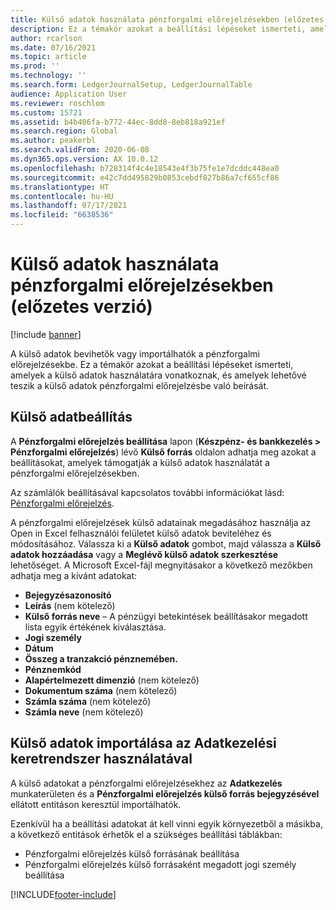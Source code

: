 ```yaml
---
title: Külső adatok használata pénzforgalmi előrejelzésekben (előzetes verzió)
description: Ez a témakör azokat a beállítási lépéseket ismerteti, amelyeket végre kell hajtania ahhoz, hogy külső adatokat lehessen bevinni vagy behozni a pénzforgalmi előrejelzésekbe.
author: rcarlson
ms.date: 07/16/2021
ms.topic: article
ms.prod: ''
ms.technology: ''
ms.search.form: LedgerJournalSetup, LedgerJournalTable
audience: Application User
ms.reviewer: roschlom
ms.custom: 15721
ms.assetid: b4b406fa-b772-44ec-8dd8-8eb818a921ef
ms.search.region: Global
ms.author: peakerbl
ms.search.validFrom: 2020-06-08
ms.dyn365.ops.version: AX 10.0.12
ms.openlocfilehash: b728314f4c4e18543e4f3b75fe1e7dcddc448ea0
ms.sourcegitcommit: e42c7dd495829b0853cebdf827b86a7cf655cf86
ms.translationtype: HT
ms.contentlocale: hu-HU
ms.lasthandoff: 07/17/2021
ms.locfileid: "6638536"
---
```

# <a name="use-external-data-in-cash-flow-forecasts-preview"></a>Külső adatok használata pénzforgalmi előrejelzésekben (előzetes verzió)

[!include [banner](../includes/banner.md)]

A külső adatok bevihetők vagy importálhatók a pénzforgalmi előrejelzésekbe. Ez a témakör azokat a beállítási lépéseket ismerteti, amelyek a külső adatok használatára vonatkoznak, és amelyek lehetővé teszik a külső adatok pénzforgalmi előrejelzésbe való beírását.

## <a name="external-data-setup"></a>Külső adatbeállítás

A **Pénzforgalmi előrejelzés beállítása** lapon (**Készpénz- és bankkezelés \> Pénzforgalmi előrejelzés**) lévő **Külső forrás** oldalon adhatja meg azokat a beállításokat, amelyek támogatják a külső adatok használatát a pénzforgalmi előrejelzésekben.

Az számlálók beállításával kapcsolatos további információkat lásd: [Pénzforgalmi előrejelzés](../cash-bank-management/cash-flow-forecasting.md).

A pénzforgalmi előrejelzések külső adatainak megadásához használja az Open in Excel felhasználói felületet külső adatok beviteléhez és módosításához. Válassza ki a **Külső adatok** gombot, majd válassza a **Külső adatok hozzáadása** vagy a **Meglévő külső adatok szerkesztése** lehetőséget. A Microsoft Excel-fájl megnyitásakor a következő mezőkben adhatja meg a kívánt adatokat:

- **Bejegyzésazonosító**
- **Leírás** (nem kötelező)
- **Külső forrás neve** – A pénzügyi betekintések beállításakor megadott lista egyik értékének kiválasztása.
- **Jogi személy**
- **Dátum**
- **Összeg a tranzakció pénznemében.**
- **Pénznemkód**
- **Alapértelmezett dimenzió** (nem kötelező)
- **Dokumentum száma** (nem kötelező)
- **Számla száma** (nem kötelező)
- **Számla neve** (nem kötelező)

## <a name="importing-external-data-by-using-the-data-management-framework"></a>Külső adatok importálása az Adatkezelési keretrendszer használatával

A külső adatokat a pénzforgalmi előrejelzésekhez az **Adatkezelés** munkaterületen és a **Pénzforgalmi előrejelzés külső forrás bejegyzésével** ellátott entitáson keresztül importálhatók.

Ezenkívül ha a beállítási adatokat át kell vinni egyik környezetből a másikba, a következő entitások érhetők el a szükséges beállítási táblákban:

- Pénzforgalmi előrejelzés külső forrásának beállítása
- Pénzforgalmi előrejelzés külső forrásaként megadott jogi személy beállítása

[!INCLUDE[footer-include](../../includes/footer-banner.md)]
